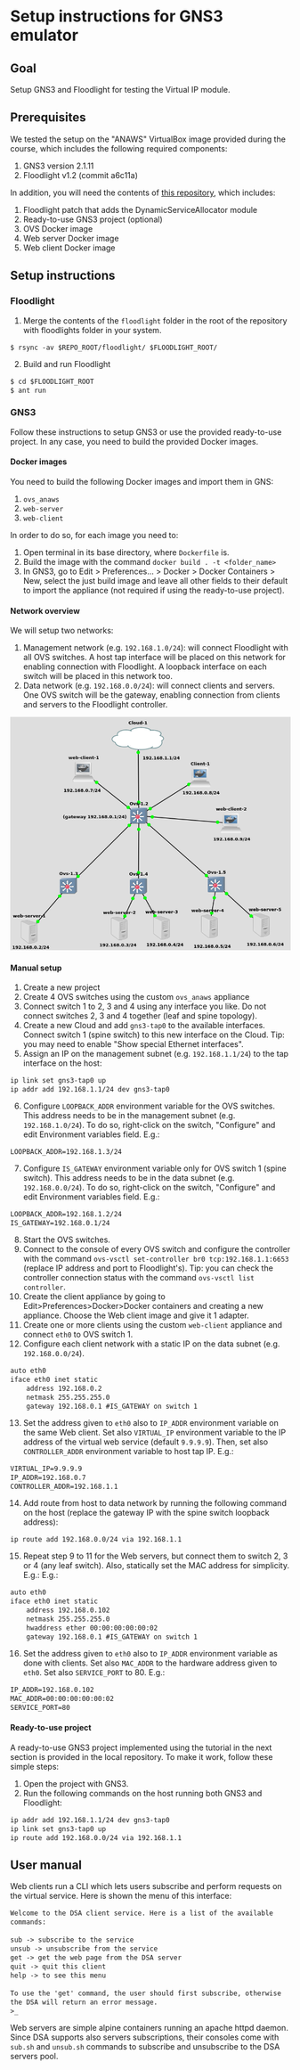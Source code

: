 # Setup instructions for GNS3 emulator

## Goal
Setup GNS3 and Floodlight for testing the Virtual IP module.

## Prerequisites

We tested the setup on the "ANAWS" VirtualBox image provided during the course, 
which includes the following required components:
1. GNS3 version 2.1.11
2. Floodlight v1.2 (commit a6c11a)

In addition, you will need the contents of 
[this repository](https://github.com/Manciukic/dynamicserviceallocator), 
which includes:
1. Floodlight patch that adds the DynamicServiceAllocator module
2. Ready-to-use GNS3 project (optional)
3. OVS Docker image
4. Web server Docker image
5. Web client Docker image

## Setup instructions

### Floodlight
1. Merge the contents of the `floodlight` folder in the root of the repository 
with floodlights folder in your system.
```
$ rsync -av $REPO_ROOT/floodlight/ $FLOODLIGHT_ROOT/
```
2. Build and run Floodlight
```
$ cd $FLOODLIGHT_ROOT
$ ant run
```

### GNS3
Follow these instructions to setup GNS3 or use the provided ready-to-use project.
In any case, you need to build the provided Docker images.

#### Docker images
You need to build the following Docker images and import them in GNS:
1. `ovs_anaws`
2. `web-server`
3. `web-client`

In order to do so, for each image you need to:
1. Open terminal in its base directory, where `Dockerfile` is.
2. Build the image with the command `docker build . -t <folder_name>`
3. In GNS3, go to Edit > Preferences... > Docker > Docker Containers > New, 
    select the just build image and leave all other fields to their default
    to import the appliance (not required if using the ready-to-use project).

#### Network overview
We will setup two networks:
1. Management network (e.g. `192.168.1.0/24`): will connect Floodlight with all 
    OVS switches. A host tap interface will be placed on this network for 
    enabling connection with Floodlight. A loopback interface on each switch 
    will be placed in this network too.
2. Data network (e.g. `192.168.0.0/24`): will connect clients and servers. One 
    OVS switch will be the gateway, enabling connection from clients and servers
    to the Floodlight controller.

![Floodlight topology image](gns3_topology.png)

#### Manual setup
1. Create a new project
2. Create 4 OVS switches using the custom `ovs_anaws` appliance
3. Connect switch 1 to 2, 3 and 4 using any interface you like. Do not connect 
    switches 2, 3 and 4 together (leaf and spine topology).
4. Create a new Cloud and add `gns3-tap0` to the available interfaces. Connect switch 1 (spine switch)
   to this new interface on the Cloud.
   Tip: you may need to enable "Show special Ethernet interfaces".
5. Assign an IP on the management subnet (e.g. `192.168.1.1/24`) to the tap interface on the host:
```
ip link set gns3-tap0 up
ip addr add 192.168.1.1/24 dev gns3-tap0
```
6. Configure `LOOPBACK_ADDR` environment variable for the OVS switches. This address 
    needs to be in the management subnet (e.g. `192.168.1.0/24`).
    To do so, right-click on the switch, "Configure" and edit Environment variables field. E.g.:
```
LOOPBACK_ADDR=192.168.1.3/24
```

7.  Configure `IS_GATEWAY` environment variable only for OVS switch 1 (spine switch). This address
    needs to be in the data subnet (e.g. `192.168.0.0/24`).
    To do so, right-click on the switch, "Configure" and edit Environment variables field. E.g.:
```
LOOPBACK_ADDR=192.168.1.2/24
IS_GATEWAY=192.168.0.1/24
```    

8. Start the OVS switches.
9. Connect to the console of every OVS switch and configure the controller with 
    the command `ovs-vsctl set-controller br0 tcp:192.168.1.1:6653` (replace IP 
    address and port to Floodlight's). 
    Tip: you can check the controller connection status with the command
    `ovs-vsctl list controller`.
10. Create the client appliance by going to Edit>Preferences>Docker>Docker containers
    and creating a new appliance. Choose the Web client image and give it 1 adapter.
11. Create one or more clients using the custom `web-client` appliance and connect `eth0` to OVS switch 1.
12. Configure each client network with a static IP on the data subnet (e.g. `192.168.0.0/24`).

```
auto eth0
iface eth0 inet static
	address 192.168.0.2
	netmask 255.255.255.0
	gateway 192.168.0.1 #IS_GATEWAY on switch 1
```
13. Set the address given to `eth0` also to `IP_ADDR` environment variable on the same Web client. Set also
    `VIRTUAL_IP` environment variable to the IP address of the virtual web service (default `9.9.9.9`).
    Then, set also `CONTROLLER_ADDR` environment variable to host tap IP. E.g.:
    
```
VIRTUAL_IP=9.9.9.9
IP_ADDR=192.168.0.7
CONTROLLER_ADDR=192.168.1.1
```

14. Add route from host to data network by running the following command on the host 
    (replace the gateway IP with the spine switch loopback address):
```
ip route add 192.168.0.0/24 via 192.168.1.1
```

15. Repeat step 9 to 11 for the Web servers, but connect them to switch 2, 3 or 4 (any leaf switch).
    Also, statically set the MAC address for simplicity. E.g.:
E.g.:

```
auto eth0
iface eth0 inet static
	address 192.168.0.102
	netmask 255.255.255.0
	hwaddress ether 00:00:00:00:00:02
	gateway 192.168.0.1 #IS_GATEWAY on switch 1
```

16. Set the address given to `eth0` also to `IP_ADDR` environment variable as done with clients.
    Set also `MAC_ADDR` to the hardware address given to `eth0`. Set also `SERVICE_PORT` to 80. E.g.:

```
IP_ADDR=192.168.0.102
MAC_ADDR=00:00:00:00:00:02
SERVICE_PORT=80
```

#### Ready-to-use project
A ready-to-use GNS3 project implemented using the tutorial in the next section is provided 
in the local repository. To make it work, follow these simple steps:
 
1. Open the project with GNS3.
2. Run the following commands on the host running both GNS3 and Floodlight:
```
ip addr add 192.168.1.1/24 dev gns3-tap0
ip link set gns3-tap0 up
ip route add 192.168.0.0/24 via 192.168.1.1
```

## User manual
Web clients run a CLI which lets users subscribe and perform requests on the virtual service.
Here is shown the menu of this interface:

```
Welcome to the DSA client service. Here is a list of the available commands:

sub -> subscribe to the service
unsub -> unsubscribe from the service
get -> get the web page from the DSA server
quit -> quit this client
help -> to see this menu

To use the 'get' command, the user should first subscribe, otherwise the DSA will return an error message.
>_
```

Web servers are simple alpine containers running an apache httpd daemon. Since DSA supports also servers
subscriptions, their consoles come with `sub.sh` and `unsub.sh` commands to subscribe and unsubscribe
to the DSA servers pool.
